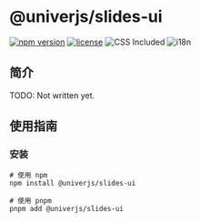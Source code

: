 # @univerjs/slides-ui

[![npm version](https://img.shields.io/npm/v/@univerjs/slides-ui)](https://npmjs.org/package/@univerjs/slides-ui)
[![license](https://img.shields.io/npm/l/@univerjs/slides-ui)](https://img.shields.io/npm/l/@univerjs/slides-ui)
![CSS Included](https://img.shields.io/badge/CSS_Included-blue?logo=CSS3)
![i18n](https://img.shields.io/badge/zh--CN%20%7C%20en--US-cornflowerblue?label=i18n)

## 简介

TODO: Not written yet.

## 使用指南

### 安装

```shell
# 使用 npm
npm install @univerjs/slides-ui

# 使用 pnpm
pnpm add @univerjs/slides-ui
```
